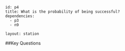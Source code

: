 ````
id: p4
title: What is the probability of being successful?
dependencies:
  - p3
  - n9

layout: station
````
##Key Questions